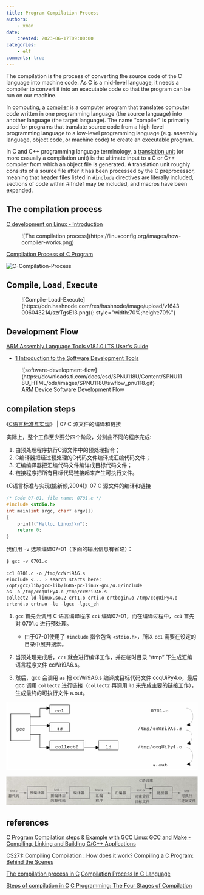 ```yaml
---
title: Program Compilation Process
authors:
    - xman
date:
    created: 2023-06-17T09:00:00
categories:
    - elf
comments: true
---
```


The compilation is the process of converting the source code of the C language into machine code. As C is a mid-level language, it needs a compiler to convert it into an executable code so that the program can be run on our machine.

In computing, a [compiler](https://en.wikipedia.org/wiki/Compiler) is a computer program that translates computer code written in one programming language (the source language) into another language (the target language). The name "compiler" is primarily used for programs that translate source code from a high-level programming language to a low-level programming language (e.g. assembly language, object code, or machine code) to create an executable program.

In C and C++ programming language terminology, a [translation unit](https://en.wikipedia.org/wiki/Translation_unit_(programming)) (or more casually a compilation unit) is the ultimate input to a C or C++ compiler from which an object file is generated. A translation unit roughly consists of a source file after it has been processed by the C preprocessor, meaning that header files listed in `#include` directives are literally included, sections of code within #ifndef may be included, and macros have been expanded.

<!-- more -->

## The compilation process

[C development on Linux - Introduction](https://linuxconfig.org/c-development-on-linux-introduction-i)

<figure markdown="span">
    ![The compilation process](https://linuxconfig.org/images/how-compiler-works.png)
</figure>

[Compilation Process of C Program](https://www.codewithrish.com/compilation-process-of-c-program)

![C-Compilation-Process](https://cdn.hashnode.com/res/hashnode/image/upload/v1642948325092/DZgAiYc5_.png)

## Compile, Load, Execute

<figure markdown="span">
    ![Compile-Load-Execute](https://cdn.hashnode.com/res/hashnode/image/upload/v1643006043214/szrTgsE13.png){: style="width:70%;height:70%"}
</figure>

## Development Flow

[ARM Assembly Language Tools v18.1.0.LTS User's Guide](https://downloads.ti.com/docs/esd/SPNU118U/)

- [1 Introduction to the Software Development Tools](https://downloads.ti.com/docs/esd/SPNU118U/#SPNU118U_HTML/introduction-to-the-software-development-tools.html)

<figure markdown="span">
    ![software-development-flow](https://downloads.ti.com/docs/esd/SPNU118U/Content/SPNU118U_HTML/ods/images/SPNU118U/swflow_pnu118.gif)
    <figcaption>ARM Device Software Development Flow</figcaption>
</figure>

## compilation steps

《[C语言标准与实现](https://att.newsmth.net/nForum/att/CProgramming/3213/245)》 | 07 C 源文件的编译和链接

实际上，整个工作至少要分四个阶段，分别由不同的程序完成:

1. 由预处理程序执行C源文件中的预处理指令；
2. C编译器把经过预处理的C代码文件编译成汇编代码文件；
3. 汇编编译器把汇编代码文件编详成目标代码文件；
4. 链接程序把所有目标代码链接起来产生可执行文件。

《C语言标准与实现(姚新颜,2004)》07 C 源文件的编译和链接

```c title="0701.c"
/* Code 07-01, file name: 0701.c */
#include <stdio.h>
int main(int argc, char* argv[])
{
    printf("Hello, Linux!\n");
    return 0;
}
```

我们用 `-v` 选项编译07-01（下面的输出信息有省略）：

```Shell
$ gcc -v 0701.c

cc1 0701.c -o /tmp/ccWri9A6.s
#include <... › search starts here:
/opt/gcc/lib/gcc-lib/i686-pc-linux-gnu/4.0/include
as -o /tmp/ccqUiPy4.o /tmp/ccWri9A6.s
collect2 ld-linux.so.2 crt1.o crti.o crtbegin.o /tmp/ccqUiPy4.o
crtend.o crtn.o -lc -lgcc -lgcc_eh
```

1. `gcc` 首先会调用 C 语言编译程序 `cc1` 编译07-01，而在编译过程中，`cc1` 首先对 0701.c 进行预处理。

    - 由于07-01使用了 `#include` 指令包含 `<stdio.h>`，所以 `cc1` 需要在设定的目录中展开搜索。

2. 当预处理完成后，`cc1` 就会进行编译工作，并在临时目录 “/tmp” 下生成汇编语言程序文件 ccWri9A6.s。

3. 然后，gcc 会调用 `as` 把 ccWri9A6.s 编译成目标代码文件 ccqUiPy4.o，最后 gcc 调用 `collect2` 进行链接（`collect2` 再调用 `ld` 来完成主要的链接工作），生成最终的可执行文件 a.out。

![gcc编译链接命令](./images/gcc-compilation.png)

![gcc编译流程](./images/GCC-compilation-process.png)

## references

[C Program Compilation steps & Example with GCC Linux](https://2183-87846.medium.com/c-program-compilation-steps-example-with-gcc-linux-451bfbb20678)
[GCC and Make - Compiling, Linking and Building C/C++ Applications](https://www3.ntu.edu.sg/home/ehchua/programming/cpp/gcc_make.html)

[CS271: Compiling](https://www.cs.nmsu.edu/\~rth/cs/cs271/notes/Compiling.html)
[Compilation : How does it work?](https://cactussius-primus.medium.com/compilation-how-does-it-work-40e4d56fed27)
[Compiling a C Program: Behind the Scenes](https://www.geeksforgeeks.org/compiling-a-c-program-behind-the-scenes/)

[The compilation process in C](https://medium.com/@elodieriou/the-compilation-process-in-c-b4325a4dd953)
[Compilation Process In C Language](https://medium.com/@3637/compilation-process-in-c-language-f80fa754993f)

[Steps of compilation in C](https://medium.com/basic-command-ls-linux/steps-of-compilation-in-c-737600b43bec)
[C Programming: The Four Stages of Compilation](https://2787.medium.com/c-programming-the-four-stages-of-compilation-f3268b62fbc7)
